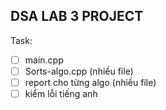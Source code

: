 DSA LAB 3 PROJECT
-----

Task:
- [ ] main.cpp
- [ ] Sorts-algo.cpp (nhiều file)
- [ ] report cho từng algo (nhiều file)
- [ ] kiểm lỗi tiếng anh

